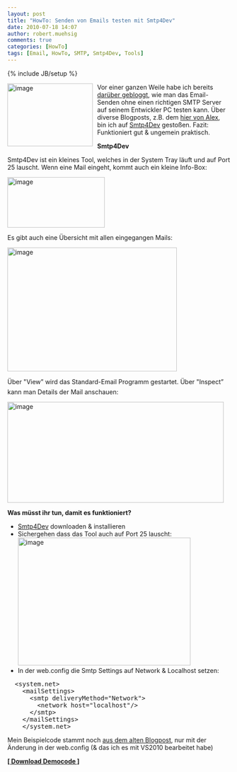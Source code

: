 ```yaml
---
layout: post
title: "HowTo: Senden von Emails testen mit Smtp4Dev"
date: 2010-07-18 14:07
author: robert.muehsig
comments: true
categories: [HowTo]
tags: [Email, HowTo, SMTP, Smtp4Dev, Tools]
---
```

{% include JB/setup %}
<p><a href="{{BASE_PATH}}/assets/wp-images/image1003.png"><img style="border-bottom: 0px; border-left: 0px; margin: 0px 10px 0px 0px; display: inline; border-top: 0px; border-right: 0px" title="image" border="0" alt="image" align="left" src="{{BASE_PATH}}/assets/wp-images/image_thumb187.png" width="193" height="142" /></a> </p>  <p>Vor einer ganzen Weile habe ich bereits <a href="{{BASE_PATH}}/2009/03/16/howto-senden-von-emails-testen-ohne-mailserver/">darüber gebloggt</a>, wie man das Email-Senden ohne einen richtigen SMTP Server auf seinem Entwickler PC testen kann. Über diverse Blogposts, z.B. dem <a href="http://blog.alexonasp.net/post/2010/07/14/smtp4dev-e28093-Dummy-Mailserver-fur-Entwickler.aspx">hier von Alex</a>, bin ich auf <a href="http://smtp4dev.codeplex.com/">Smtp4Dev</a> gestoßen. Fazit: Funktioniert gut &amp; ungemein praktisch.</p>  <p><strong>Smtp4Dev</strong></p>  <p>Smtp4Dev ist ein kleines Tool, welches in der System Tray läuft und auf Port 25 lauscht. Wenn eine Mail eingeht, kommt auch ein kleine Info-Box:</p>  <p><a href="{{BASE_PATH}}/assets/wp-images/image1004.png"><img style="border-bottom: 0px; border-left: 0px; display: inline; border-top: 0px; border-right: 0px" title="image" border="0" alt="image" src="{{BASE_PATH}}/assets/wp-images/image_thumb188.png" width="220" height="114" /></a> </p>  <p>Es gibt auch eine Übersicht mit allen eingegangen Mails:</p>  <p><a href="{{BASE_PATH}}/assets/wp-images/image1005.png"><img style="border-bottom: 0px; border-left: 0px; display: inline; border-top: 0px; border-right: 0px" title="image" border="0" alt="image" src="{{BASE_PATH}}/assets/wp-images/image_thumb189.png" width="383" height="280" /></a> </p>  <p>Über "View” wird das Standard-Email Programm gestartet. Über "Inspect” kann man Details der Mail anschauen:</p>  <p><a href="{{BASE_PATH}}/assets/wp-images/image1006.png"><img style="border-bottom: 0px; border-left: 0px; display: inline; border-top: 0px; border-right: 0px" title="image" border="0" alt="image" src="{{BASE_PATH}}/assets/wp-images/image_thumb190.png" width="489" height="228" /></a> </p>  <p><strong>Was müsst ihr tun, damit es funktioniert?</strong></p>  <ul>   <li><a href="http://smtp4dev.codeplex.com/">Smtp4Dev</a> downloaden &amp; installieren</li>    <li>Sichergehen dass das Tool auch auf Port 25 lauscht:<a href="{{BASE_PATH}}/assets/wp-images/image1007.png"><img style="border-bottom: 0px; border-left: 0px; display: inline; border-top: 0px; border-right: 0px" title="image" border="0" alt="image" src="{{BASE_PATH}}/assets/wp-images/image_thumb191.png" width="390" height="289" /></a> </li>    <li>In der web.config die Smtp Settings auf Network &amp; Localhost setzen:</li> </ul>  <div style="padding-bottom: 0px; margin: 0px; padding-left: 0px; padding-right: 0px; display: inline; float: none; padding-top: 0px" id="scid:812469c5-0cb0-4c63-8c15-c81123a09de7:3b9511a3-ef1c-449c-9f89-58daafbd63cc" class="wlWriterEditableSmartContent"><pre name="code" class="c#">	&lt;system.net&gt;
    &lt;mailSettings&gt;
      &lt;smtp deliveryMethod="Network"&gt;
        &lt;network host="localhost"/&gt;
      &lt;/smtp&gt;
    &lt;/mailSettings&gt;
	&lt;/system.net&gt;</pre></div>

<p>Mein Beispielcode stammt noch <a href="{{BASE_PATH}}/2009/03/16/howto-senden-von-emails-testen-ohne-mailserver/">aus dem alten Blogpost</a>, nur mit der Änderung in der web.config (&amp; das ich es mit VS2010 bearbeitet habe)</p>

<p><strong><a href="{{BASE_PATH}}/assets/files/democode/testingemailswithsmtp4dev/testingemailswithsmtp4dev.zip">[ Download Democode ]</a></strong></p>
